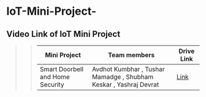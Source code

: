 # IoT-Mini-Project-

## Video Link of IoT Mini Project  
>>   Mini Project | Team members | Drive Link
>>   --- | --- | ---
>>   Smart Doorbell and Home Security | Avdhot Kumbhar , Tushar Mamadge , Shubham Keskar , Yashraj Devrat |  [Link]( https://drive.google.com/file/d/1Qk4WR3-dEeXCDMPf9b9Rzp12L2yN6WWW/view?usp=drive_link )

